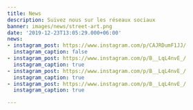 ```yaml
---
title: News
description: Suivez nous sur les réseaux sociaux
banner: images/news/street-art.png
date: '2019-12-23T13:05:29.000+06:00'
news:
- instagram_post: https://www.instagram.com/p/CAJRDumF1JJ/
  instagram_caption: false
- instagram_post: https://www.instagram.com/p/B__LqL4nvE_/
  instagram_caption: true
- instagram_post: https://www.instagram.com/p/B__LqL4nvE_/
  instagram_caption: true
- instagram_post: https://www.instagram.com/p/B__LqL4nvE_/
  instagram_caption: true

---
```

